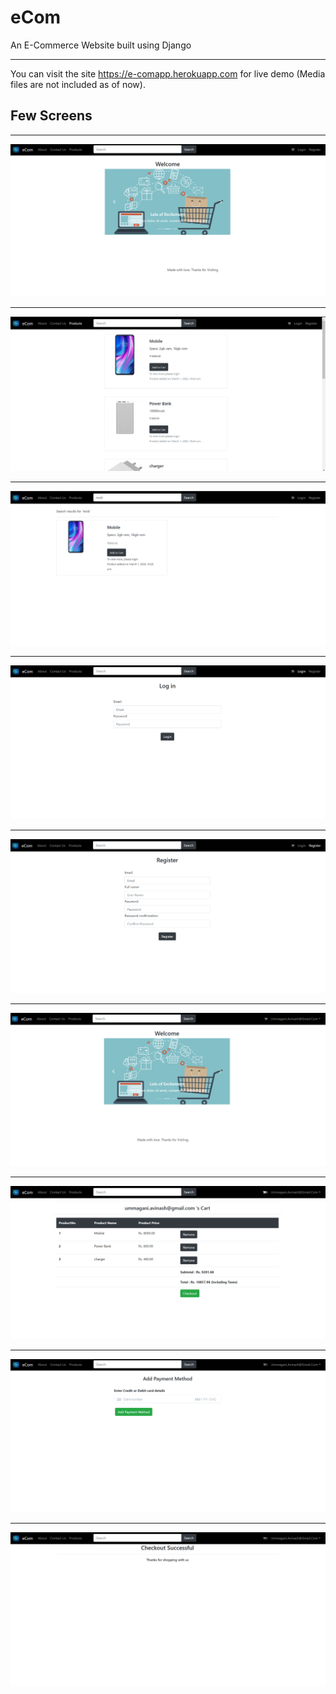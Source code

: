 # eCom
An E-Commerce Website built using Django
***
You can visit the site https://e-comapp.herokuapp.com for live demo (Media files are not included as of now).

## Few Screens
***
![Home Screen](https://github.com/AvinashUmmagani/eCom/blob/master/assets/Screenshot%201.png)
***
![Product Screen](https://github.com/AvinashUmmagani/eCom/blob/master/assets/Screenshot%202.png)

***
![Product Screen](https://github.com/AvinashUmmagani/eCom/blob/master/assets/Screenshot%203.png)

***
![Product Screen](https://github.com/AvinashUmmagani/eCom/blob/master/assets/Screenshot%204.png)

***
![Product Screen](https://github.com/AvinashUmmagani/eCom/blob/master/assets/Screenshot%205.png)

***
![Product Screen](https://github.com/AvinashUmmagani/eCom/blob/master/assets/Screenshot%206.png)

***
![Product Screen](https://github.com/AvinashUmmagani/eCom/blob/master/assets/Screenshot%207.png)

***
![Product Screen](https://github.com/AvinashUmmagani/eCom/blob/master/assets/Screenshot%208.png)

***
![Product Screen](https://github.com/AvinashUmmagani/eCom/blob/master/assets/Screenshot%209.png)

